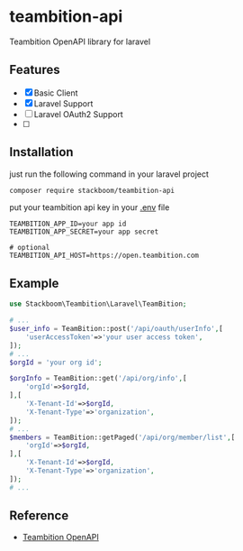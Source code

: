 # teambition-api
Teambition OpenAPI library for laravel
## Features

- [x] Basic Client
- [x] Laravel Support
- [ ] Laravel OAuth2 Support
- [ ] 

## Installation

just run the following command in your laravel project
```bash
composer require stackboom/teambition-api
```

put your teambition api key in your [.env](./.env.example) file
```dotenv
TEAMBITION_APP_ID=your app id
TEAMBITION_APP_SECRET=your app secret

# optional
TEAMBITION_API_HOST=https://open.teambition.com
```

## Example

```php
use Stackboom\Teambition\Laravel\TeamBition;

# ...
$user_info = TeamBition::post('/api/oauth/userInfo',[
    'userAccessToken'=>'your user access token',
]);
# ...
$orgId = 'your org id';

$orgInfo = TeamBition::get('/api/org/info',[
    'orgId'=>$orgId,
],[
    'X-Tenant-Id'=>$orgId,
    'X-Tenant-Type'=>'organization',
]);
# ...
$members = TeamBition::getPaged('/api/org/member/list',[
    'orgId'=>$orgId,
],[
    'X-Tenant-Id'=>$orgId,
    'X-Tenant-Type'=>'organization',
]);
# ...

```

## Reference
- [Teambition OpenAPI](https://open.teambition.com)
